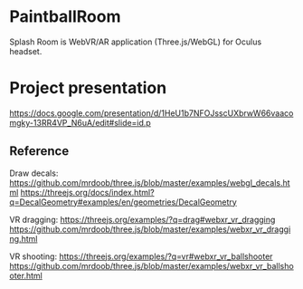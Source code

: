 # PaintballRoom

Splash Room is WebVR/AR application (Three.js/WebGL) for Oculus headset. 

# Project presentation 
https://docs.google.com/presentation/d/1HeU1b7NFOJsscUXbrwW66vaacomgky-13RR4VP_N6uA/edit#slide=id.p

## Reference
Draw decals:
https://github.com/mrdoob/three.js/blob/master/examples/webgl_decals.html
https://threejs.org/docs/index.html?q=DecalGeometry#examples/en/geometries/DecalGeometry

VR dragging:
https://threejs.org/examples/?q=drag#webxr_vr_dragging
https://github.com/mrdoob/three.js/blob/master/examples/webxr_vr_dragging.html

VR shooting:
https://threejs.org/examples/?q=vr#webxr_vr_ballshooter
https://github.com/mrdoob/three.js/blob/master/examples/webxr_vr_ballshooter.html
